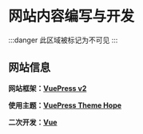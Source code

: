 # 网站内容编写与开发

:::danger 此区域被标记为不可见
:::

<InfoCom title="提问的智慧" content="How To Ask Questions The Smart Way" button-text="访问" link="how-to-ask-questions-the-smart-way.html" InfoPath="true"/>

## 网站信息

**网站框架：[VuePress v2](https://vuepress.vuejs.org/zh/)**

**使用主题：[VuePress Theme Hope](https://theme-hope.vuejs.press/zh/)**

**二次开发：[Vue](https://cn.vuejs.org/)**
